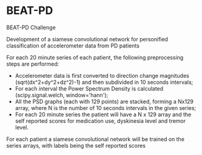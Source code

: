 # BEAT-PD
BEAT-PD Challenge

Development of a siamese convolutional network for personified classification of accelerometer data from PD patients

For each 20 minute series of each patient, the following preprocessing steps are performed:
- Accelerometer data is first converted to direction change magnitudes (sqrt(dx^2+dy^2+dz^2)-1) and then subdivided in 10 seconds intervals;
- For each interval the Power Spectrum Density is calculated (scipy.signal.welch, window='hann');
- All the PSD graphs (each with 129 points) are stacked, forming a Nx129 array, where N is the number of 10 seconds intervals in the given series;
- For each 20 minute series the patient will have a N x 129 array and the self reported scores for medication use, dyskinesia level and tremor level.

For each patient a siamese convolutional network will be trained on the series arrays, with labels being the self reported scores


